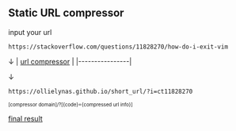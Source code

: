 ## Static URL compressor

input your url


`https://stackoverflow.com/questions/11828270/how-do-i-exit-vim`

  ↓ 
| [url compressor](https://ollielynas.github.io/short_url) |
|----------------|

 ↓
 
 `https://ollielynas.github.io/short_url/?i=ct11828270`


<small><small>[compressor domain]/?[{code}={compressed url info}]</small></small>


[final result](https://ollielynas.github.io/short_url/?i=ct11828270)